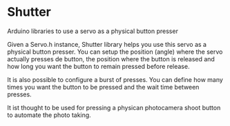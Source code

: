 # Shutter
Arduino libraries to use a servo as a physical button presser

Given a Servo.h instance, Shutter library helps you use this servo as a physical button presser. You can setup the position (angle) where the servo actually presses de button, the position where the button is released and how long you want the button to remain pressed before release.

It is also possible to configure a burst of presses. You can define how many times you want the button to be pressed and the wait time between presses.

It ist thought to be used for pressing a physican photocamera shoot button to automate the photo taking.
